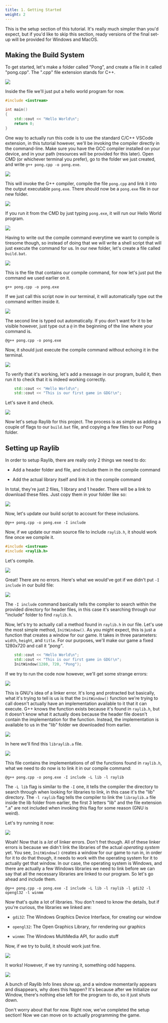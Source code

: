 ```yaml
---
title: 1. Getting Started
weight: 2
---
```


This is the setup section of this tutorial. It's really much simpler than you'd expect, but if you'd like to skip this section, ready versions of the final set-up will be provided for Windows and MacOS.

## Making the Build System

To get started, let's make a folder called "Pong", and create a file in it called "pong.cpp". The ".cpp" file extension stands for C++.

![](Images_0/i1.png)

Inside the file we'll just put a hello world program for now.

```cpp
#include <iostream>

int main()
{
    std::cout << "Hello World\n";
    return 0;
}
```

One way to actually run this code is to use the standard C/C++ VSCode extension, in this tutorial however, we'll be invoking the compiler directly in the command-line. Make sure you have the GCC compiler installed on your device, and in your path (resources will be provided for this later). Open CMD (or whichever terminal you prefer), go to the folder we just created, and write `g++ pong.cpp -o pong.exe`.

![](Images_0/i2.png)

This will invoke the G++ compiler, compile the file `pong.cpp` and link it into the output executable `pong.exe`. There should now be a `pong.exe` file in our new folder.

![](Images_0/i3.png)

If you run it from the CMD by just typing `pong.exe`, it will run our Hello World program.

![](Images_0/i4.png)

Having to write out the compile command everytime we want to compile is tiresome though, so instead of doing that we will write a shell script that will just execute the command for us. In our new folder, let's create a file called `build.bat`.

![](Images_0/i5.png)

This is the file that contains our compile command, for now let's just put the command we used earlier on it.

```batch
g++ pong.cpp -o pong.exe
```

If we just call this script now in our terminal, it will automatically type out the command written inside it.

![](Images_0/i6.png)

The second line is typed out automatically. If you don't want for it to be visible however, just type out a `@` in the beginning of the line where your command is.

```batch
@g++ pong.cpp -o pong.exe
```

Now, it should just execute the compile command without echoing it in the terminal.

![](Images_0/i7.png)

To verify that it's working, let's add a message in our program, build it, then run it to check that it is indeed working correctly.

```cpp
    std::cout << "Hello World\n";
    std::cout << "This is our first game in GDG!\n";
```

Let's save it and check.

![](Images_0/i8-5.png)

Now let's setup Raylib for this project. The process is as simple as adding a couple of flags to our `build.bat` file, and copying a few files to our Pong folder.

## Setting up Raylib

In order to setup Raylib, there are really only 2 things we need to do:

- Add a header folder and file, and include them in the compile command

- Add the actual library itself and link it in the compile command

In total, they're just 2 files, 1 library and 1 header. There will be a link to download these files. Just copy them in your folder like so:

![](Images_0/i8.png)

Now, let's update our build script to account for these inclusions.

```batch
@g++ pong.cpp -o pong.exe -I include
```

Now, if we update our main source file to include `raylib.h`, it should work fine once we compile it.

```cpp
#include <iostream>
#include <raylib.h>
```

Let's compile.

![](Images_0/i9.png)

Great! There are no errors. Here's what we would've got if we didn't put `-I include` in our build file:

![](Images_0/i10.png)

The `-I include` command basically tells the compiler to search within the provided directory for header files, in this case it's searching through our "include" folder to find `raylib.h`.

Now, let's try to actually call a method found in `raylib.h` in our file. Let's use the most simple method, `InitWindow()`. As you might expect, this is just a function that creates a window for our game. It takes in three parameters: `width`, `height`, and `title`. For our purposes, we'll make our game a fixed 1280x720 and call it *"pong"*.

```cpp
    std::cout << "Hello World\n";
    std::cout << "This is our first game in GDG!\n";
    InitWindow(1280, 720, "Pong");
```

If we try to run the code now however, we'll get some strange errors:

![](Images_0/i11.png)

This is GNU's idea of a linker error. It's long and protracted but basically, what it's trying to tell is us is that the `InitWindow()` function we're trying to call doesn't actually have an implementation available to it that it can execute. G++ knows the function exists because it's found in `raylib.h`, but it doesn't know what it actually does because the header file doesn't contain the implementation for the function. Instead, the implementation is available to us in the "lib" folder we downloaded from earlier.

![](Images_0/i12.png)

In here we'll find this `libraylib.a` file.

![](Images_0/i13.png)

This file contains the implementations of *all* the functions found in `raylib.h`, what we need to do now is to link it in our compile command:

```batch
@g++ pong.cpp -o pong.exe -I include -L lib -l raylib
```

The `-L lib` flag is similar to the `-I` one, it tells the compiler the directory to search through when looking for libraries to link, in this case it's the "lib" directory. The `-l raylib` flag tells the compiler to link the `libraylib.a` file inside the lib folder from earlier, the first 3 letters "lib" and the file extension ".a" are not included when invoking this flag for some reason (GNU is weird).

Let's try running it now:

![](Images_0/i14.png)

Woah! Now that is a *lot* of linker errors. Don't fret though. All of these linker errors is because we didn't link the libraries of the actual *operating system* yet. You see, `InitWindow()` creates a window for our game to run in, in order for it to do that though, it needs to work with the operating system for it to actually get that window. In our case, the operating system is Windows, and there are actually a few Windows libraries we need to link before we can say that all the necessary libraries are linked to our program. So let's go ahead and include them.

```batch
@g++ pong.cpp -o pong.exe -I include -L lib -l raylib -l gdi32 -l opengl32 -l winmm
```

Now that's quite a lot of libraries. You don't need to know the details, but if you're curious, the libraries we linked are:

- `gdi32`: The Windows Graphics Device Interface, for creating our window

- `opengl32`: The Open Graphics Library, for rendering our graphics

- `winmm`: The Windows MultiMedia API, for audio stuff

Now, if we try to build, it should work just fine.

![](Images_0/i15.png)

It works! However, if we try running it, something odd happens.

![](Images_0/i16.png)

A bunch of Raylib Info lines show up, and a window momentarily appears and disappears, why does this happen? It's because after we Initialize our Window, there's nothing else left for the program to do, so it just shuts down.

Don't worry about that for now. Right now, we've completed the setup section! Now we can move on to actually programming the game.
